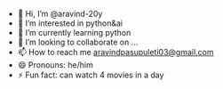 - 👋 Hi, I’m @aravind-20y
- 👀 I’m interested in python&ai
- 🌱 I’m currently learning python
- 💞️ I’m looking to collaborate on ...
- 📫 How to reach me aravindpasupuleti03@gmail.com
- 😄 Pronouns: he/him
- ⚡ Fun fact: can watch 4 movies in a day

<!---
aravind-18y/aravind-18y is a ✨ special ✨ repository because its `README.md` (this file) appears on your GitHub profile.
You can click the Preview link to take a look at your changes.
--->
